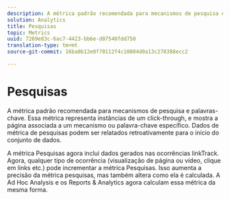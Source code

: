 ```yaml
---
description: A métrica padrão recomendada para mecanismos de pesquisa e palavras-chave. Essa métrica representa instâncias de um click-through, e mostra a página associada a um mecanismo ou palavra-chave específico. Dados de métrica de pesquisas podem ser relatados retroativamente para o início do conjunto de dados.
solution: Analytics
title: Pesquisas
topic: Metrics
uuid: 7269e83c-6ac7-4423-bb6e-d07540fdd750
translation-type: tm+mt
source-git-commit: 16ba0b12e0f70112f4c10804d0a13c278388ecc2

---
```



# Pesquisas

A métrica padrão recomendada para mecanismos de pesquisa e palavras-chave. Essa métrica representa instâncias de um click-through, e mostra a página associada a um mecanismo ou palavra-chave específico. Dados de métrica de pesquisas podem ser relatados retroativamente para o início do conjunto de dados.

A métrica Pesquisas agora inclui dados gerados nas ocorrências linkTrack. Agora, qualquer tipo de ocorrência (visualização de página ou vídeo, clique em links etc.) pode incrementar a métrica Pesquisas. Isso aumenta a precisão da métrica pesquisas, mas também altera como ela é calculada. A Ad Hoc Analysis e os Reports &amp; Analytics agora calculam essa métrica da mesma forma.
